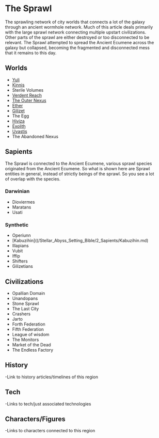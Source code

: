 # The Sprawl

The sprawling network of city worlds that connects a lot of the galaxy through an ancient wormhole network.  Much of this article deals primarily with the large sprawl network connecting multiple upstart civilizations.  Other parts of the sprawl are either destroyed or too disconnected to be relevant.  The Sprawl attempted to spread the Ancient Ecumene across the galaxy but collapsed, becoming the fragmented and disconnected mess that it remains to this day.

## Worlds
- [Yuli](/Stellar_Abyss_Setting_Bible/1_Worlds_Systems/Yuli.md)
- [Kinnis](/Stellar_Abyss_Setting_Bible/1_Worlds_Systems/Kinnis.md)
- Sterile Volumes
- [Verdent Reach](/Stellar_Abyss_Setting_Bible/1_Worlds_Systems/Verdant_Reach.md)
- [The Outer Nexus](/Stellar_Abyss_Setting_Bible/1_Worlds_Systems/Outer_Nexus.md)
- [Ether](/Stellar_Abyss_Setting_Bible/1_Worlds_Systems/Etherial_System.md)
- [Gilizet](/Stellar_Abyss_Setting_Bible/1_Worlds_Systems/Gilizet.md)
- The Egg
- [Hiviza](/Stellar_Abyss_Setting_Bible/1_Worlds_Systems/Hiviza.md)
- [Exolith](/Stellar_Abyss_Setting_Bible/1_Worlds_Systems/Exolith.md)
- [Uvastis](/Stellar_Abyss_Setting_Bible/1_Worlds_Systems/Uvastis.md)
- The Abandoned Nexus

## Sapients

The Sprawl is connected to the Ancient Ecumene, various sprawl species originated from the Ancient Ecumene.  So what is shown here are Sprawl entities in general, instead of strictly beings of the sprawl.  So you see a lot of overlap with the species.


### Darwinian
- Dioviermes
- Maratans
- Usati

### Synthetic
- Operiunn
- [Kabuzihin]((/Stellar_Abyss_Setting_Bible/2_Sapients/Kabuzihin.md)
- Illapians
- Vubit
- Iffip
- Shifters
- Gilizetians

## Civilizations
- Opallian Domain
- Unandopans
- Stone Sprawl
- The Last City
- Crashers
- Jarto
- Forth Federation
- Fifth Federation
- League of wisdom
- The Monitors
- Market of the Dead
- The Endless Factory

## History
-Link to history articles/timelines of this region
## Tech
-Links to tech/just associated technologies
## Characters/Figures
-Links to characters connected to this region
